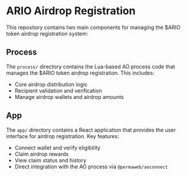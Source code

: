 # ARIO Airdrop Registration

This repository contains two main components for managing the $ARIO token airdrop registration system:

## Process

The `process/` directory contains the Lua-based AO process code that manages the $ARIO token airdrop registration. This includes:

- Core airdrop distribution logic
- Recipient validation and verification
- Manage airdrop wallets and airdrop amounts

## App

The `app/` directory contains a React application that provides the user interface for airdrop registration. Key features:

- Connect wallet and verify eligibility
- Claim airdrop rewards
- View claim status and history
- Direct integration with the AO process via `@permaweb/aoconnect`
